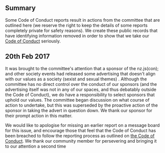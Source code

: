 ## Summary

Some Code of Conduct reports result in actions from the committee that are outlined here (we reserve the right to keep the details of some reports completely private for safety reasons). We create these public records that have identifying information removed in order to show that we take our [Code of Conduct](/conduct) seriously.

## 20th Feb 2017

It was brought to the committee's attention that a sponsor of the nz.js(con);
and other society events had released some advertising that doesn't align with our values as a society (sexist and sexual themes) . Although the committee has no direct control over the conduct
of our sponsors (and the advertising itself was not in any of our spaces, and
thus debatably outside the Code of Conduct), we do have a responsibility to select sponsors
that uphold our values. The committee began discussion on what course of action
to undertake, but this was superseded by the proactive action of the sponsor in
taking the advert in question down. We thank our sponsor for their prompt action
in this matter.

We would like to apologise for missing an earlier report on a message board for
this issue, and encourage those that feel that the Code of Conduct has been
breached to follow the reporting process as outlined on [the Code of
Conduct](http://javascript.org.nz/conduct#doc-reporting). We thank our
community member for persevering and bringing it to our attention a second time
